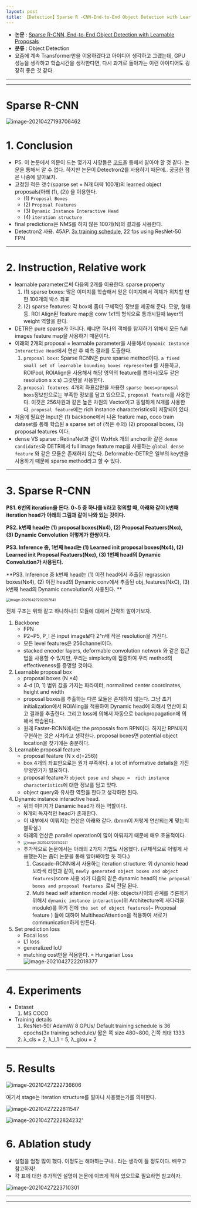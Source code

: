 ```yaml
---
layout: post
title: 【Detection】Sparse R -CNN-End-to-End Object Detection with Learnable Proposals
---
```


- **논문** : [Sparse R-CNN, End-to-End Object Detection with Learnable Proposals](https://arxiv.org/pdf/2011.12450.pdf)
- **분류** : Object Detection
- 요즘에 계속 Transformer만을 이용하겠다고 아이디어 생각하고 그랬는데, GPU 성능을 생각하고 학습시간을 생각한다면, 다시 과거로 돌아가는 이런 아이디어도 굉장히 좋은 것 같다.



---

---

# Sparse R-CNN

![image-20210427193706462](https://github.com/junha1125/Imgaes_For_GitBlog/blob/master/Typora-rcv/image-20210427193706462.png?raw=tru)

# 1. Conclusion

- PS. 이 논문에서 의문이 드는 몇가지 사항들은 [코드](https://github.com/PeizeSun/SparseR-CNN)을 통해서 알아야 할 것 같다. 논문을 통해서 알 수 없다. 하지만 논문이 Detectron2를 사용하기 때문에.. 궁굼한 점은 나중에 알아보자.
- 고정된 적은 갯수(sparse set = N개 대략 100개)의 learned object proposals(아래 (1), (2)) 을 이용한다. 
  - (1) `Proposal Boxes`
  - (2) `Proposal Features`
  - (3) `Dynamic Instance Interactive Head`
  - (4) `iteration structure`
- final predictions은 NMS를 하지 않은 100개(N)의 결과를 사용한다.
- Detectron2 사용. 45AP. [3x training schedule](https://github.com/facebookresearch/detectron2/issues/119#issuecomment-543801271), 22 fps using ResNet-50 FPN



---

# 2. Instruction, Relative work

- learnable parameter로써 다음의 2개를 이용한다. sparse property 
  1. (1) sparse boxes: 많은 이미지를 학습해서 얻은 이미지에서 객체가 위치할 만한 100개의 박스 좌표
  2. (2) sparse features: 각 box에 좀더 구체적인 정보를 제공해 준다. 모양, 형태 등. ROI Align된 feature map을 conv 1x1의 형식으로 통과시킬때 layer의 weight 역할을 한다. 
- DETR은 pure sparse가 아니다. 왜냐면 하나의 객체를 탐지하기 위해서 모든 full images feature map을 사용하기 때문이다.
- 이래의 2개의 proposal = learnable parameter을 사용해서 `Dynamic Instance Interactive Head`에서 연산 후 예측 결과를 도출한다. 
  1. `proposal boxs`: Sparse RCNN은 pure sparse method이다. `a fixed small set of learnable bounding boxes represented` 를 사용하고, ROIPool, ROIAlign을 사용해서 해당 영역의 feature를 뽑아서(모두 같은 resolution s x s) 그것만을 사용한다.
  2. `proposal features`: 4개의 좌표값만을 사용한 `sparse boxs=proposal boxs`정보만으로는 부족한 정보를 담고 있으므로, `proposal feature`를 사용한다. 이것은 256차원과 같은 높은 차원의 Vector이고 동일하게 N개를 사용한다. `proposal feature`에는 rich instance characteristics이 저장되어 있다. 
- 처음에 필요한 Input은 (1) backbone에서 나온 feature map, coco train dataset를 통해 학습된 a sparse set of (적은 수의) (2) proposal boxes, (3) proposal features 이다. 
- dense VS sparse : RetinaNet과 같이 WxHxk 개의 anchor와 같은 `dense candidates`와 DETR에서 full image feature map을 사용하는 `global dense feature` 와 같은 모듈은 존재하지 않는다. Deformable-DETR은 일부의 key만을 사용하기 때문에 sparse method라고 할 수 있다. 





---

# 3. Sparse R-CNN

**PS1. 6번의 iteration을 돈다. 0~5 중 하나를 k라고 정의할 때, 아래와 같이 k번째 iteration head가 아래의 그림과 같이 나와 있는 것이다.**

**PS2. k번째 head는 (1) proposal boxes(Nx4), (2) Proposal Featuers(Nxc), (3) Dynamic Convolution 이렇게가 한쌍이다.**

**PS3. Inference 중, 1번째 head는 (1) Learned init proposal boxes(Nx4), (2) Learned init Proposal Featuers(Nxc), (3) 1번째 head의 Dynamic Convolution가 사용된다.**

**PS3. Inference 중 k번째 head는 (1) 이전 head에서 추출된 regrassion boxes(Nx4), (2) 이전 head의 Dynamic conv에서 추출된 obj_features(NxC), (3) k번째 head의 Dynamic convolution이 사용된다. **

 

<img src="https://github.com/junha1125/Imgaes_For_GitBlog/blob/master/Typora-rcv/image-20210427202057641.png?raw=tru" alt="image-20210427202057641" style="zoom:67%;" />

전체 구조는 위와 같고 하나하나의 모듈에 대해서 간략히 알아가보자.

1. Backbone
   - FPN
   - P2~P5, P_l 은 input image보다 2^n배 작은 resolution을 가진다. 
   - 모든 level features은 256channel이다.
   - stacked encoder layers, deformable convolution network 와 같은 접근법을 사용할 수 있지만, 우리는 simplicity에 집중하여 우리 method의 effectiveness를 증명할 것이다.
2. Learnable proposal box
   - proposal boxes (N ×4)
   -  4-d [0, 1] 범위 값을 가지는 파라미터, normalized center coordinates, height and width
   - proposal boxes를 추출하는 다른 모듈은 존재하지 않는다. 그냥 초기 initialization에서 ROIAling을 적용하여 Dynamic head에 의해서 연산이 되고 결과를 추출한다. 그리고 loss에 의해서 자동으로 backpropagation에 의해서 학습된다.
   - 원래 Faster-RCNN에서는 the proposals from RPN이다. 하지만 RPN까지 구현하는 것은 사치라고 생각한다. proposal boxes면 potential object location을 찾기에는 충분하다.
3. Learnable proposal feature
   - proposal feature (N x d(=256))
   - box 4개의 좌표만으로는 뭔가 부족하다. a lot of informative details을 가진 무엇인가가 필요하다. 
   - proposal feature가 `object pose and shape =  rich instance characteristics`에 대한 정보를 담고 있다. 
   - object query와 유사한 역할을 한다고 생각하면 된다.
4. Dynamic instance interactive head.
   - 위의 이미지가 Danamic head가 하는 역할이다.
   - N개의 독자적인 head가 존재한다. 
   - 이 내부에서 이뤄지는 연산은 아래와 같다. (bmm이 저렇게 연산되는게 맞는지 불확실.)
   - 아래의 연산은 parallel operation이 많이 아뤄지기 때문에 매우 효율적이다.
   - <img src="https://github.com/junha1125/Imgaes_For_GitBlog/blob/master/Typora-rcv/image-20210427203142531.png?raw=tru" alt="image-20210427203142531" style="zoom: 60%;" />
   - 추가적으로 논문에서는 아래의 2가지 기법도 사용했다. (구체적으로 어떻게 사용했는지는 좀더 논문을 통해 알아봐야할 듯 하다.)
     1. Cascade-RCNN에서 사용하는 iteration structure: 위 dynamic head 보라색 라인과 같이, `newly generated object boxes and object features`(score 사용 x)가 다음의 같은 dynamic head의 `the proposal boxes and proposal features `로써 전달 된다.
     2. Multi head self attention model 사용: objects사이의 관계를 추론하기 위해서 `dynamic instance interaction`(위 Architecture의 사다리꼴 module)를 하기 전에 `the set of object features`(~ Proposal feature ) 들에 대하여 MultiheadAttention을 적용하여 서로가 communication하게 만든다.
5. Set prediction loss
   - Focal loss
   - L1 loss
   - generalized IoU
   - matching cost만을 적용한다. = Hungarian Loss   
     ![image-20210427222018377](https://github.com/junha1125/Imgaes_For_GitBlog/blob/master/Typora-rcv/image-20210427222018377.png?raw=tru)



---

# 4. Experiments

- Dataset
  1. MS COCO
- Training details
  1. ResNet-50/ AdamW/  8 GPUs/ Default training schedule is 36 epochs(3x training schedule)/ 짧은 쪽 size 480~800, 긴쪽 최대 1333
  2. λ\_cls = 2, λ\_L1 = 5, λ\_giou = 2



---

# 5. Results

![image-20210427222736606](https://github.com/junha1125/Imgaes_For_GitBlog/blob/master/Typora-rcv/image-20210427222736606.png?raw=tru)

여기서 stage는 iteration structure를 얼마나 사용했는가를 의미한다.

![image-20210427222811547](https://github.com/junha1125/Imgaes_For_GitBlog/blob/master/Typora-rcv/image-20210427222811547.png?raw=tru)

![image-20210427222824232](https://github.com/junha1125/Imgaes_For_GitBlog/blob/master/Typora-rcv/image-20210427222824232.png?raw=tru)'





# 6. Ablation study

- 실험을 엄청 많이 했다. 이정도는 해야하는구나.. 라는 생각이 들 정도이다. 배우고 참고하자!
- 각 표에 대한 추가적인 설명이 논문에 이쁘게 적혀 있으므로 필요하면 참고하자.

![image-20210427223710301](https://github.com/junha1125/Imgaes_For_GitBlog/blob/master/Typora-rcv/image-20210427223710301.png?raw=tru)



---

---



